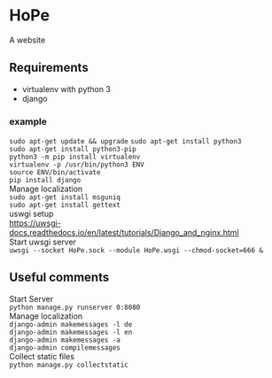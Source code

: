 # HoPe
A website  
## Requirements
- virtualenv with python 3
- django
### example
`sudo apt-get update && upgrade`
`sudo apt-get install python3`  
`sudo apt-get install python3-pip`  
`python3 -m pip install virtualenv`  
`virtualenv -p /usr/bin/python3 ENV`  
`source ENV/bin/activate`  
`pip install django`  
Manage localization  
`sudo apt-get install msguniq`  
`sudo apt-get install gettext`  
uswgi setup  
https://uwsgi-docs.readthedocs.io/en/latest/tutorials/Django_and_nginx.html  
Start uwsgi server  
`uwsgi --socket HoPe.sock --module HoPe.wsgi --chmod-socket=666 &`
## Useful comments
Start Server  
`python manage.py runserver 0:8080`  
Manage localization  
`django-admin makemessages -l de`  
`django-admin makemessages -l en`  
`django-admin makemessages -a`  
`django-admin compilemessages`  
Collect static files  
`python manage.py collectstatic`
